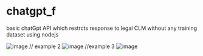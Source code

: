 # chatgpt_f
basic chatGpt API which restrcts response to  legal CLM  without any training dataset  using nodejs

![image](https://user-images.githubusercontent.com/49518940/217765980-f8289cc7-6555-4bdb-95fc-12a9af0ebbda.png)
// example 2
![image](https://user-images.githubusercontent.com/49518940/217767882-2c9f0184-fa8d-40ca-b391-b861e254a5cd.png)
//example 3
![image](https://user-images.githubusercontent.com/49518940/217768329-106f0e75-e4b8-4e11-b736-83f6bbb71083.png)
